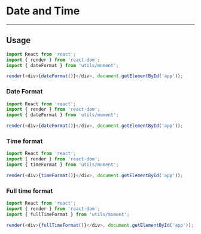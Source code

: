 # Date and Time

---

## Usage

```js
import React from 'react';
import { render } from 'react-dom';
import { dateFormat } from 'utils/moment';

render(<div>{dateFormat()}</div>, document.getElementById('app'));
```

### Date Format

```js
import React from 'react';
import { render } from 'react-dom';
import { dateFormat } from 'utils/moment';

render(<div>{dateFormat()}</div>, document.getElementById('app'));
```

### Time format

```js
import React from 'react';
import { render } from 'react-dom';
import { timeFormat } from 'utils/moment';

render(<div>{timeFormat()}</div>, document.getElementById('app'));
```

### Full time format

```js
import React from 'react';
import { render } from 'react-dom';
import { fullTimeFormat } from 'utils/moment';

render(<div>{fullTimeFormat()}</div>, document.getElementById('app'));
```
